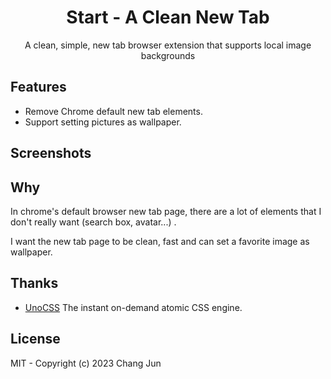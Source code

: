 <h1 align="center">Start - A Clean New Tab</h1>

<p align="center">A clean, simple, new tab browser extension that supports local image backgrounds</p>

## Features

- Remove Chrome default new tab elements.
- Support setting pictures as wallpaper.

## Screenshots

## Why

In chrome's default browser new tab page, there are a lot of elements that I don't really want (search box, avatar...) .

I want the new tab page to be clean, fast and can set a favorite image as wallpaper.

## Thanks

- [UnoCSS](https://github.com/unocss/unocss) The instant on-demand atomic CSS engine. 

## License

MIT - Copyright (c) 2023 Chang Jun
